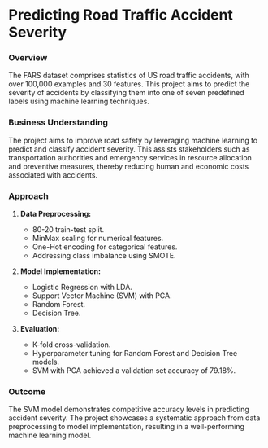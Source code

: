 # Predicting Road Traffic Accident Severity

### Overview
The FARS dataset comprises statistics of US road traffic accidents, with over 100,000 examples and 30 features. This project aims to predict the severity of accidents by classifying them into one of seven predefined labels using machine learning techniques.

### Business Understanding
The project aims to improve road safety by leveraging machine learning to predict and classify accident severity. This assists stakeholders such as transportation authorities and emergency services in resource allocation and preventive measures, thereby reducing human and economic costs associated with accidents.

### Approach
1. **Data Preprocessing:** 
   - 80-20 train-test split.
   - MinMax scaling for numerical features.
   - One-Hot encoding for categorical features.
   - Addressing class imbalance using SMOTE.

2. **Model Implementation:**
   - Logistic Regression with LDA.
   - Support Vector Machine (SVM) with PCA.
   - Random Forest.
   - Decision Tree.

3. **Evaluation:**
   - K-fold cross-validation.
   - Hyperparameter tuning for Random Forest and Decision Tree models.
   - SVM with PCA achieved a validation set accuracy of 79.18%.

### Outcome
The SVM model demonstrates competitive accuracy levels in predicting accident severity. The project showcases a systematic approach from data preprocessing to model implementation, resulting in a well-performing machine learning model.

